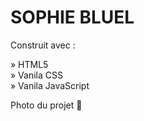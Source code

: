 # SOPHIE BLUEL

Construit avec :

» HTML5 </br>
» Vanila CSS </br>
» Vanila JavaScript 

Photo du projet 📸
